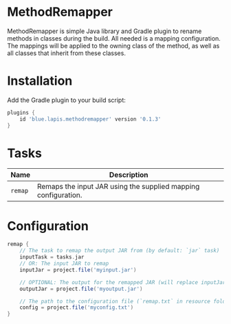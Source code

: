 # MethodRemapper
MethodRemapper is simple Java library and Gradle plugin to rename methods in classes during the build. All needed is a mapping configuration. The mappings will be applied to the owning class of the method, as well as all classes that inherit from these classes.

# Installation
Add the Gradle plugin to your build script:

```gradle
plugins {
    id 'blue.lapis.methodremapper' version '0.1.3'
}
```

# Tasks
|Name|Description|
|----|-----------|
|`remap`|Remaps the input JAR using the supplied mapping configuration.|

# Configuration
```gradle
remap {
    // The task to remap the output JAR from (by default: `jar` task)
    inputTask = tasks.jar
    // OR: The input JAR to remap
    inputJar = project.file('myinput.jar')

    // OPTIONAL: The output for the remapped JAR (will replace inputJar by default)
    outputJar = project.file('myoutput.jar')

    // The path to the configuration file (`remap.txt` in resource folder by default)
    config = project.file('myconfig.txt')
}
```
